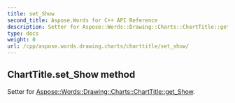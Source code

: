 ```yaml
---
title: set_Show
second_title: Aspose.Words for C++ API Reference
description: Setter for Aspose::Words::Drawing::Charts::ChartTitle::get_Show. 
type: docs
weight: 0
url: /cpp/aspose.words.drawing.charts/charttitle/set_show/
---
```

## ChartTitle.set_Show method


Setter for [Aspose::Words::Drawing::Charts::ChartTitle::get_Show](./get_show/).

